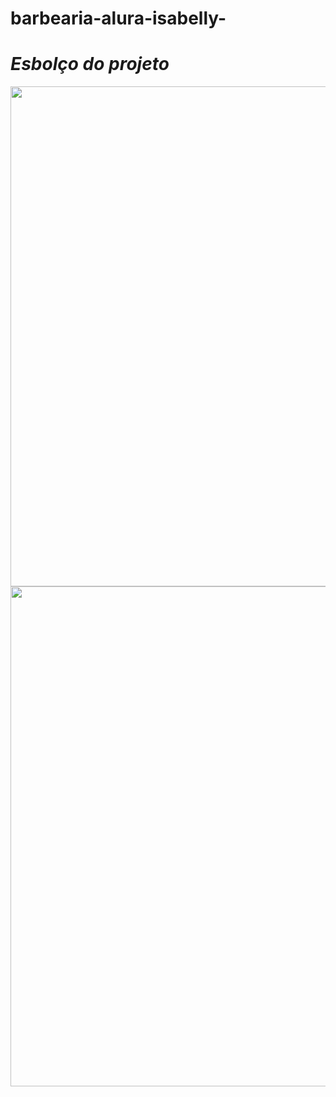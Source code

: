 # barbearia-alura-isabelly-  
# _Esbolço do projeto_ 

<img src="https://cdn.discordapp.com/attachments/1166041030987100191/1174206987479830560/image.png?ex=6566c079&is=65544b79&hm=2972a2e7d0d1c30e5fc4fd610392d8421a142a7896d9d802d907c0c423555588&" align="right" width="800"> 

<img src="https://cdn.discordapp.com/attachments/1166041030987100191/1174207077753815080/image.png?ex=6566c08f&is=65544b8f&hm=26d82dfb1f6a0b2df77ac03011ff78d36b921bcd17a9858b73b7063c81ba69f4&" align="right" width="800">
